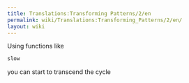 ```yaml
---
title: Translations:Transforming Patterns/2/en
permalink: wiki/Translations:Transforming_Patterns/2/en/
layout: wiki
---
```


Using functions like

``` haskell
slow
```

you can start to transcend the cycle
